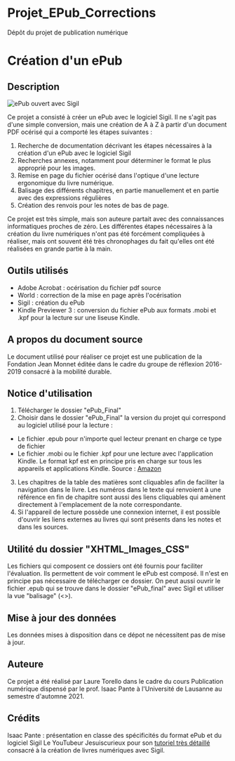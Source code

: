 # Projet_EPub_Corrections
Dépôt du projet de publication numérique

# Création d'un ePub
## Description
![ePub ouvert avec Sigil](https://github.com/ltorello/Projet_EPub_Corrections/assets/92383410/61ae9ced-868b-40e4-b217-542c7046faaf)

Ce projet a consisté à créer un ePub avec le logiciel Sigil. Il ne s'agit pas d'une simple conversion, mais une création de A à Z à partir d'un document PDF océrisé qui a comporté les étapes suivantes :

1) Recherche de documentation décrivant les étapes nécessaires à la création d'un ePub avec le logiciel Sigil
2) Recherches annexes, notamment pour déterminer le format le plus approprié pour les images. 
3) Remise en page du fichier océrisé dans l'optique d'une lecture ergonomique du livre numérique.
4) Balisage des différents chapitres, en partie manuellement et en partie avec des expressions régulières
5) Création des renvois pour les notes de bas de page.

Ce projet est très simple, mais son auteure partait avec des connaissances informatiques proches de zéro. Les différentes étapes nécessaires à la création du livre numériques n'ont pas été forcément compliquées à réaliser, mais ont souvent été très chronophages du fait qu'elles ont été réalisées en grande partie à la main. 

## Outils utilisés
* Adobe Acrobat : océrisation du fichier pdf source
* World : correction de la mise en page après l'océrisation
* Sigil : création du ePub
* Kindle Previewer 3 : conversion du fichier ePub aux formats .mobi et .kpf pour la lecture sur une liseuse Kindle.

## A propos du document source
Le document utilisé pour réaliser ce projet est une publication de la Fondation Jean Monnet éditée dans le cadre du groupe de réflexion 2016-2019 consacré à la mobilité durable. 

## Notice d'utilisation
1) Télécharger le dossier "ePub_Final"
2) Choisir dans le dossier "ePub_Final" la version du projet qui correspond au logiciel utilisé pour la lecture : 
* Le fichier .epub pour n'importe quel lecteur prenant en charge ce type de fichier
* Le fichier .mobi ou le fichier .kpf pour une lecture avec l'application Kindle. Le format kpf est en principe pris en charge sur tous les appareils et applications Kindle. Source : [Amazon](https://kdp.amazon.com/fr_FR/help/topic/G200634390)
3) Les chapitres de la table des matières sont cliquables afin de faciliter la navigation dans le livre. Les numéros dans le texte qui renvoient à une référence en fin de chapitre sont aussi des liens cliquables qui amènent directement à l'emplacement de la note correspondante. 
4) Si l'appareil de lecture possède une connexion internet, il est possible d'ouvrir les liens externes au livres qui sont présents dans les notes et dans les sources. 

## Utilité du dossier "XHTML_Images_CSS"

Les fichiers qui composent ce dossiers ont été fournis pour faciliter l'évaluation. Ils permettent de voir comment le ePub est composé. Il n'est en principe pas nécessaire de télécharger ce dossier. On peut aussi ouvrir le fichier .epub qui se trouve dans le dossier "ePub_final" avec Sigil et utiliser la vue "balisage" (<>).

## Mise à jour des données

Les données mises à disposition dans ce dépot ne nécessitent pas de mise à jour.

## Auteure

Ce projet a été réalisé par Laure Torello dans le cadre du cours Publication numérique dispensé par le prof. Isaac Pante à l'Université de Lausanne au semestre d'automne 2021.

## Crédits

Isaac Pante : présentation en classe des spécificités du format ePub et du logiciel Sigil
Le YouTubeur Jesuiscurieux pour son [tutoriel très détaillé](https://www.youtube.com/watch?v=-CpzHoTtZlQ&t=198s) consacré à la création de livres numériques avec Sigil. 

